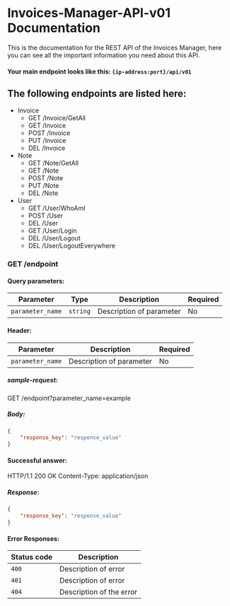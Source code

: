 #  Invoices-Manager-API-v01 Documentation
This is the documentation for the REST API of the Invoices Manager, here you can see all the important information you need about this API.  
#### Your main endpoint looks like this: ```{ip-address:port}/api/v01```

## The following endpoints are listed here:
- Invoice
    - GET /Invoice/GetAll
    - GET /Invoice
    - POST /Invoice
    - PUT /Invoice
    - DEL /Invoice
- Note
    - GET /Note/GetAll
    - GET /Note
    - POST /Note
    - PUT /Note
    - DEL /Note
- User
    - GET /User/WhoAmI
    - POST /User
    - DEL /User
    - GET /User/Login
    - DEL /User/Logout
    - DEL /User/LogoutEverywhere

### GET /endpoint

#### Query parameters:
| Parameter | Type | Description | Required |
| --- | --- | --- | --- |
| `parameter_name` | `string` | Description of parameter | No |

#### Header:
| Parameter | Description | Required |
| --- | --- | --- |
| `parameter_name` | Description of parameter | No |

##### sample-request:
GET /endpoint?parameter_name=example

##### Body:
```json
{
    "response_key": "response_value"
}
```

#### Successful answer:
HTTP/1.1 200 OK
Content-Type: application/json

##### Response:
```json
{
    "response_key": "response_value"
}
```

#### Error Responses:
| Status code | Description |
| --- | --- |
| `400` | Description of error |
| `401` | Description of error |
| `404` | Description of the error |